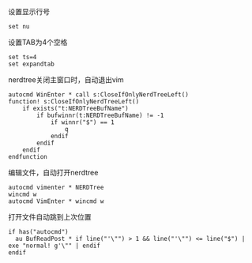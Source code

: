 设置显示行号
```
set nu
```


设置TAB为4个空格
```
set ts=4
set expandtab
```


nerdtree关闭主窗口时，自动退出vim
```
autocmd WinEnter * call s:CloseIfOnlyNerdTreeLeft()
function! s:CloseIfOnlyNerdTreeLeft()
    if exists("t:NERDTreeBufName")
        if bufwinnr(t:NERDTreeBufName) != -1
            if winnr("$") == 1
                q
            endif
        endif
    endif
endfunction
```

编辑文件，自动打开nerdtree
```
autocmd vimenter * NERDTree
wincmd w
autocmd VimEnter * wincmd w
```

打开文件自动跳到上次位置

```
if has("autocmd")
  au BufReadPost * if line("'\"") > 1 && line("'\"") <= line("$") | exe "normal! g'\"" | endif
endif
```